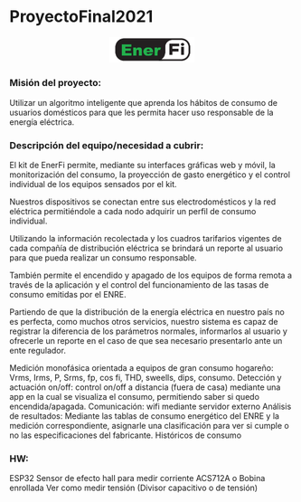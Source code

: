 # ProyectoFinal2021

<div align="center">

<img src="ReadmeDocs/Ener-Fi.png" width="30%"></img>
</div>

### Misión del proyecto:
Utilizar un algoritmo inteligente que aprenda los hábitos de consumo de usuarios domésticos para que les permita hacer uso responsable de la energía eléctrica.


### Descripción del equipo/necesidad a cubrir: 
El kit de EnerFi permite, mediante su interfaces gráficas web y móvil, la monitorización del consumo, la proyección de gasto energético y el control individual de los equipos sensados por el kit. 

Nuestros dispositivos se conectan entre sus electrodomésticos y la red eléctrica permitiéndole a cada nodo adquirir un perfil de consumo individual. 

Utilizando la información recolectada y los cuadros tarifarios vigentes de cada compañía de distribución eléctrica se brindará un reporte al usuario para que pueda realizar un consumo responsable.

También permite el encendido y apagado de los equipos de forma remota a través de la aplicación y el control del funcionamiento de las tasas de consumo emitidas por el ENRE.

Partiendo de que la distribución de la energía eléctrica en nuestro país no es perfecta, como muchos otros servicios, nuestro sistema es capaz de registrar la diferencia de los parámetros normales, informarlos al usuario y ofrecerle un reporte en el caso de que sea necesario presentarlo ante un ente regulador.
 

Medición monofásica orientada a equipos de gran consumo hogareño:
Vrms, Irms, P, Srms, fp, cos fi, THD, sweells, dips,  consumo.
Detección y actuación on/off: control on/off a distancia (fuera de casa) mediante una app en la cual se visualiza el consumo, permitiendo saber si quedo encendida/apagada.
Comunicación: wifi mediante servidor externo
Análisis de resultados: 
Mediante las tablas de consumo energético del ENRE y la medición correspondiente, asignarle una clasificación para ver si cumple o no las especificaciones del fabricante. 
Históricos de consumo


### HW:
ESP32
Sensor de efecto hall para medir corriente ACS712A o Bobina enrollada
Ver como medir tensión (Divisor capacitivo o de tensión)
